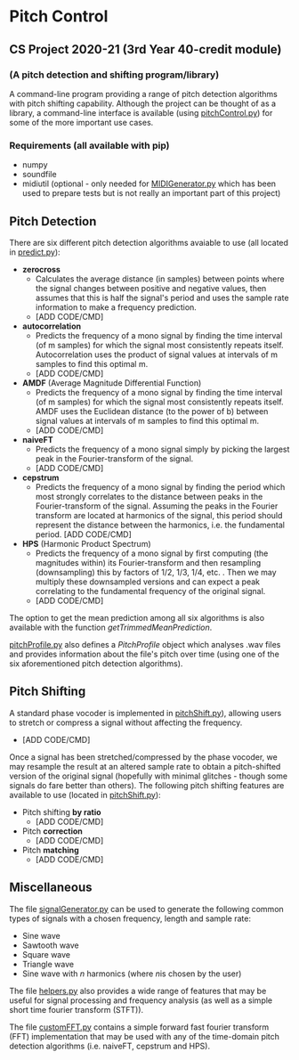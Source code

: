 # Pitch Control 
## CS Project 2020-21 (3rd Year 40-credit module)
### (A pitch detection and shifting program/library)

A command-line program providing a range of pitch detection algorithms with pitch shifting capability. Although the project can be thought of as a library, a command-line interface is available (using [pitchControl.py](pitchControl.py)) for some of the more important use cases.

### Requirements (all available with pip)
- numpy
- soundfile
- midiutil (optional - only needed for [MIDIGenerator.py](MIDIGenerator.py) which has been used to prepare tests but is not really an important part of this project)


## Pitch Detection
There are six different pitch detection algorithms avaiable to use (all located in [predict.py](predict.py)):
- **zerocross**
  - Calculates the average distance (in samples) between points where the signal changes between positive and negative values, then assumes that this is half the signal's period and uses the sample rate information to make a frequency prediction.
  - [ADD CODE/CMD]
- **autocorrelation**
  - Predicts the frequency of a mono signal by finding the time interval (of m samples) for which the signal most consistently repeats itself. Autocorrelation uses the product of signal values at intervals of m samples to find this optimal m.
  - [ADD CODE/CMD]
- **AMDF** (Average Magnitude Differential Function)
  - Predicts the frequency of a mono signal by finding the time interval (of m samples) for which the signal most consistently repeats itself. AMDF uses the Euclidean distance (to the power of b) between signal values at intervals of m samples to find this optimal m.
  - [ADD CODE/CMD]
- **naiveFT**
  - Predicts the frequency of a mono signal simply by picking the largest peak in the  Fourier-transform of the signal.
  - [ADD CODE/CMD]
- **cepstrum**
  - Predicts the frequency of a mono signal by finding the period which most strongly correlates to the distance between peaks in the Fourier-transform of the signal.
    Assuming the peaks in the Fourier transform are located at harmonics of the signal, this period should represent the distance between the harmonics, i.e. the fundamental period.
    [ADD CODE/CMD]
- **HPS** (Harmonic Product Spectrum)
  - Predicts the frequency of a mono signal by first computing (the magnitudes within) its Fourier-transform and then resampling (downsampling) this by factors of 1/2, 1/3, 1/4, etc. . Then we may multiply these downsampled versions and can expect a peak correlating to the fundamental frequency of the original signal.
  - [ADD CODE/CMD]

The option to get the mean prediction among all six algorithms is also available with the function *getTrimmedMeanPrediction*.

[pitchProfile.py](pitchProfile.py) also defines a *PitchProfile* object which analyses .wav files and provides information about the file's pitch over time (using one of the six aforementioned pitch detection algorithms).

## Pitch Shifting
A standard phase vocoder is implemented in [pitchShift.py](pitchShift.py)), allowing users to stretch or compress a signal without affecting the frequency.
- [ADD CODE/CMD]
  
Once a signal has been stretched/compressed by the phase vocoder, we may resample the result at an altered sample rate to obtain a pitch-shifted version of the original signal (hopefully with minimal glitches - though some signals do fare better than others). The following pitch shifting features are available to use (located in [pitchShift.py](pitchShift.py)):
- Pitch shifting **by ratio**
  - [ADD CODE/CMD]
- Pitch **correction**
  - [ADD CODE/CMD]
- Pitch **matching**
  - [ADD CODE/CMD]

## Miscellaneous
The file [signalGenerator.py](signalGenerator.py) can be used to generate the following common types of signals with a chosen frequency, length and sample rate:
- Sine wave
- Sawtooth wave
- Square wave
- Triangle wave
- Sine wave with *n* harmonics (where *n*is chosen by the user)

The file [helpers.py](helpers.py) also provides a wide range of features that may be useful for signal processing and frequency analysis (as well as a simple short time fourier transform (STFT)).

The file [customFFT.py](customFFT.py) contains a simple forward fast fourier transform (FFT) implementation that may be used with any of the time-domain pitch detection algorithms (i.e. naiveFT, cepstrum and HPS).